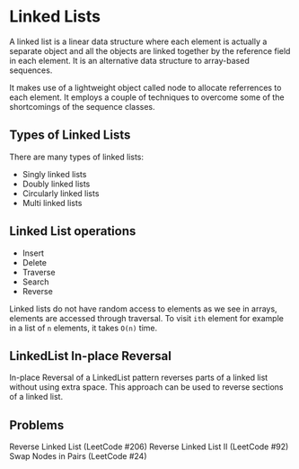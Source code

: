 # Linked Lists

A linked list is a linear data structure where each element is actually a separate object and all the objects are linked together by the reference field in each element. It is an alternative data structure to array-based sequences.

It makes use of a lightweight object called node to allocate referrences to each element. It employs a couple of techniques to overcome some of the shortcomings of the sequence classes.

## Types of Linked Lists

There are many types of linked lists:

- Singly linked lists
- Doubly linked lists
- Circularly linked lists
- Multi linked lists

## Linked List operations

- Insert
- Delete
- Traverse
- Search
- Reverse

Linked lists do not have random access to elements as we see in arrays, elements are accessed through traversal. To visit `ith` element for example in a list of `n` elements, it takes `O(n)` time.

## LinkedList In-place Reversal

In-place Reversal of a LinkedList pattern reverses parts of a linked list without using extra space. This approach can be used to reverse sections of a linked list.

## Problems

Reverse Linked List (LeetCode #206)
Reverse Linked List II (LeetCode #92)
Swap Nodes in Pairs (LeetCode #24)
